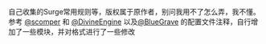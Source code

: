 自己收集的Surge常用规则等，版权属于原作者，别问我用不了怎么弄，我不懂。
参考 [@scomper](https://github.com/scomper/Surge) 和 [@DivineEngine](https://github.com/DivineEngine/Profiles/tree/master/Surge) 以及[@BlueGrave](https://github.com/BlueGrave/Surge) 的配置文件注释，自行增加了一些模块，并对格式进行了一些修改
